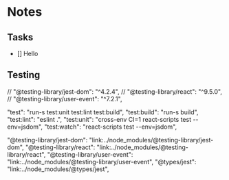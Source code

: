 # Notes

## Tasks

- [] Hello

## Testing

// "@testing-library/jest-dom": "^4.2.4",
// "@testing-library/react": "^9.5.0",
// "@testing-library/user-event": "^7.2.1",

"test": "run-s test:unit test:lint test:build",
"test:build": "run-s build",
"test:lint": "eslint .",
"test:unit": "cross-env CI=1 react-scripts test --env=jsdom",
"test:watch": "react-scripts test --env=jsdom",

"@testing-library/jest-dom": "link:../node_modules/@testing-library/jest-dom",
"@testing-library/react": "link:../node_modules/@testing-library/react",
"@testing-library/user-event": "link:../node_modules/@testing-library/user-event",
"@types/jest": "link:../node_modules/@types/jest",